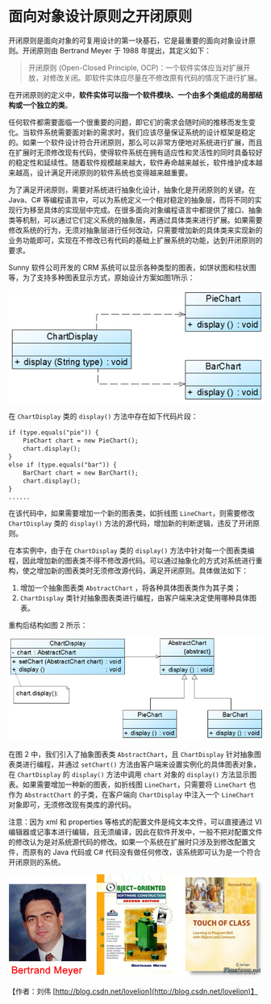 # 面向对象设计原则之开闭原则

开闭原则是面向对象的可复用设计的第一块基石，它是最重要的面向对象设计原则。开闭原则由 Bertrand  Meyer 于 1988 年提出，其定义如下：

> 开闭原则 \(Open-Closed Principle, OCP\)：一个软件实体应当对扩展开放，对修改关闭。即软件实体应尽量在不修改原有代码的情况下进行扩展。

在开闭原则的定义中，**软件实体可以指一个软件模块、一个由多个类组成的局部结构或一个独立的类**。

任何软件都需要面临一个很重要的问题，即它们的需求会随时间的推移而发生变化。当软件系统需要面对新的需求时，我们应该尽量保证系统的设计框架是稳定的。如果一个软件设计符合开闭原则，那么可以非常方便地对系统进行扩展，而且在扩展时无须修改现有代码，使得软件系统在拥有适应性和灵活性的同时具备较好的稳定性和延续性。随着软件规模越来越大，软件寿命越来越长，软件维护成本越来越高，设计满足开闭原则的软件系统也变得越来越重要。

为了满足开闭原则，需要对系统进行抽象化设计，抽象化是开闭原则的关键。在 Java、C\# 等编程语言中，可以为系统定义一个相对稳定的抽象层，而将不同的实现行为移至具体的实现层中完成。在很多面向对象编程语言中都提供了接口、抽象类等机制，可以通过它们定义系统的抽象层，再通过具体类来进行扩展。如果需要修改系统的行为，无须对抽象层进行任何改动，只需要增加新的具体类来实现新的业务功能即可，实现在不修改已有代码的基础上扩展系统的功能，达到开闭原则的要求。

Sunny 软件公司开发的 CRM 系统可以显示各种类型的图表，如饼状图和柱状图等，为了支持多种图表显示方式，原始设计方案如图1所示：

![&#x56FE; 1  &#x521D;&#x59CB;&#x8BBE;&#x8BA1;&#x65B9;&#x6848;&#x7ED3;&#x6784;&#x56FE;](../../.gitbook/assets/1336201566_1496.jpg)

在 `ChartDisplay` 类的 `display()` 方法中存在如下代码片段：

```text
if (type.equals("pie")) {
    PieChart chart = new PieChart();
    chart.display();
}
else if (type.equals("bar")) {
    BarChart chart = new BarChart();
    chart.display();
}
......
```

在该代码中，如果需要增加一个新的图表类，如折线图 `LineChart`，则需要修改 `ChartDisplay` 类的 `display()` 方法的源代码，增加新的判断逻辑，违反了开闭原则。

在本实例中，由于在 `ChartDisplay` 类的 `display()` 方法中针对每一个图表类编程，因此增加新的图表类不得不修改源代码。可以通过抽象化的方式对系统进行重构，使之增加新的图表类时无须修改源代码，满足开闭原则。具体做法如下：

1. 增加一个抽象图表类 `AbstractChart` ，将各种具体图表类作为其子类；
2. `ChartDisplay` 类针对抽象图表类进行编程，由客户端来决定使用哪种具体图表。

重构后结构如图 2 所示：

![&#x56FE; 2  &#x91CD;&#x6784;&#x540E;&#x7684;&#x7ED3;&#x6784;&#x56FE;](../../.gitbook/assets/1336201573_6059.jpg)

在图 2 中，我们引入了抽象图表类 `AbstractChart`，且 `ChartDisplay` 针对抽象图表类进行编程，并通过 `setChart()` 方法由客户端来设置实例化的具体图表对象，在 `ChartDisplay` 的 `display()` 方法中调用 `chart` 对象的 `display()` 方法显示图表。如果需要增加一种新的图表，如折线图 `LineChart`，只需要将 `LineChart` 也作为 `AbstractChart` 的子类，在客户端向 `ChartDisplay` 中注入一个 `LineChart` 对象即可，无须修改现有类库的源代码。

注意：因为 xml 和 properties 等格式的配置文件是纯文本文件，可以直接通过 VI 编辑器或记事本进行编辑，且无须编译，因此在软件开发中，一般不把对配置文件的修改认为是对系统源代码的修改。如果一个系统在扩展时只涉及到修改配置文件，而原有的 Java 代码或 C\# 代码没有做任何修改，该系统即可认为是一个符合开闭原则的系统。

![](../../.gitbook/assets/1336311690_6579.jpg)

 【作者：刘伟  [http://blog.csdn.net/lovelion](http://blog.csdn.net/lovelion)】


